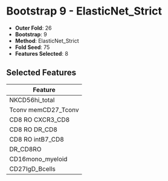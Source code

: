 # Bootstrap 9 - ElasticNet_Strict

- **Outer Fold**: 26
- **Bootstrap**: 9
- **Method**: ElasticNet_Strict
- **Fold Seed**: 75
- **Features Selected**: 8

## Selected Features

| Feature |
|---------|
| NKCD56hi_total |
| Tconv memCD27_Tconv |
| CD8 RO CXCR3_CD8 |
| CD8 RO DR_CD8 |
| CD8 RO intB7_CD8 |
| DR_CD8RO |
| CD16mono_myeloid |
| CD27IgD_Bcells |
